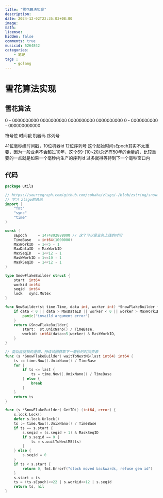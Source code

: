 ```yaml
---
title: "雪花算法实现"
description: 
date: 2024-12-02T22:36:03+08:00
image: 
math: 
license: 
hidden: false
comments: true
musicid: 5264842
categories:
    - 笔记
tags : 
    - golang
---
```

# 雪花算法实现

## 雪花算法
0     - 0000000000 0000000000 0000000000 0000000000 0 - 0000000000 - 000000000000

符号位               时间戳                                   机器码         序列号

41位毫秒级时间戳，10位机器id  12位序列号
这个起始时间sEpoch其实不太重要，因为一般业务不会超过10年，这个69-(10~20)总还有50年的余量的，比较重要的一点就是如果一个毫秒内生产的序列id 过多就得等待到下一个毫秒窗口内


## 代码

```go
package utils

// https://sourcegraph.com/github.com/sohaha/zlsgo/-/blob/zstring/snowflake.go
// 学习 zlsgo的总结
import (
	"fmt"
	"sync"
	"time"
)

const (
	sEpoch     = 1474802888000 // 这个可以是业务上线的时间
	TimeBase   = int64(1000000)
	MaxWorkID  = 1<<5 - 1
	MaxDataID  = MaxWorkID
	MaxSeqID   = 1<<12 - 1
	MaskWorkID = 1<<10 - 1
	MaskSeqID  = 1<<12 - 1
)

type SnowFlakeBuilder struct {
	start  int64
	workid int64
	seqid  int64
	lock   sync.Mutex
}

func NewBuilder(st time.Time, data int, worker int) *SnowFlakeBuilder {
	if data < 0 || data > MaxDataID || worker < 0 || worker > MaxWorkID || st.After(time.Now()) {
		panic("invaild argument error")
	}
	return &SnowFlakeBuilder{
		start:  st.UnixNano() / TimeBase,
		workid: int64(data<<5|worker) & MaskWorkID,
	}
}

// 类似自旋锁的逻辑，持续试图获取下一毫秒的时间资源
func (s *SnowFlakeBuilder) waitToNextMS(last int64) int64 {
	ts := time.Now().UnixNano() / TimeBase
	for {
		if ts <= last {
			ts = time.Now().UnixNano() / TimeBase
		} else {
			break
		}
	}
	return ts
}

func (s *SnowFlakeBuilder) GetID() (int64, error) {
	s.lock.Lock()
	defer s.lock.Unlock()
	ts := time.Now().UnixNano() / TimeBase
	if ts == s.start {
		s.seqid = (s.seqid + 1) & MaskSeqID
		if s.seqid == 0 {
			ts = s.waitToNextMS(ts)
		}
	} else {
		s.seqid = 0
	}
	if ts < s.start {
		return 0, fmt.Errorf("clock moved backwards, refuse gen id")
	}
	s.start = ts
	ts = (ts-sEpoch)<<22 | s.workid<<12 | s.seqid
	return ts, nil
}
```